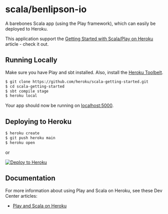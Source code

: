 # scala/benlipson-io

A barebones Scala app (using the Play framework), which can easily be deployed to Heroku.

This application support
the [Getting Started with Scala/Play on Heroku](https://devcenter.heroku.com/articles/getting-started-with-scala)
article - check it out.

## Running Locally

Make sure you have Play and sbt installed. Also, install the [Heroku Toolbelt](https://toolbelt.heroku.com/).

```sh
$ git clone https://github.com/heroku/scala-getting-started.git
$ cd scala-getting-started
$ sbt compile stage
$ heroku local
```

Your app should now be running on [localhost:5000](http://localhost:5000/).

## Deploying to Heroku

```sh
$ heroku create
$ git push heroku main
$ heroku open
```

or

[![Deploy to Heroku](https://www.herokucdn.com/deploy/button.png)](https://heroku.com/deploy)

## Documentation

For more information about using Play and Scala on Heroku, see these Dev Center articles:

- [Play and Scala on Heroku](https://devcenter.heroku.com/categories/language-support#scala-and-play)

